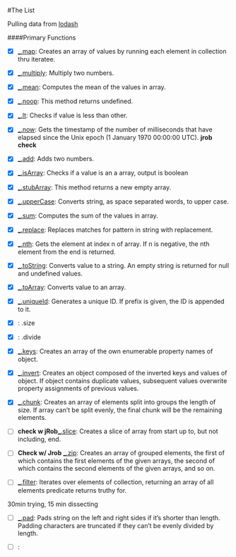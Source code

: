 #The List

Pulling data from [lodash](https://lodash.com/)

####Primary Functions
- [X] [_.map](https://lodash.com/docs#map): Creates an array of values by running each element in collection thru iteratee.
- [X] [_.multiply](https://lodash.com/docs#multiply): Multiply two numbers.
- [X] [_.mean](https://lodash.com/docs#mean): Computes the mean of the values in array.
- [X] [_.noop](https://lodash.com/docs#noop): This method returns undefined.
- [X] [_.lt](https://lodash.com/docs#lt): Checks if value is less than other.
- [X] [_.now](https://lodash.com/docs#now): Gets the timestamp of the number of milliseconds that have elapsed since the Unix epoch (1 January 1970 00:00:00 UTC). **jrob check**
- [X] [_.add](https://lodash.com/docs#add): Adds two numbers.
- [X] [_.isArray](https://lodash.com/docs#isArray): Checks if a value is an a array, output is boolean
- [X] [_.stubArray](https://lodash.com/docs#stubArray): This method returns a new empty array.
- [X] [_.upperCase](https://lodash.com/docs#upperCase): Converts string, as space separated words, to upper case.
- [X] [_.sum](https://lodash.com/docs#sum): Computes the sum of the values in array.
- [X] [_.replace](https://lodash.com/docs#replace): Replaces matches for pattern in string with replacement.
- [X] [_.nth](https://lodash.com/docs#nth): Gets the element at index n of array. If n is negative, the nth element from the end is returned. 
- [X] [_.toString](https://lodash.com/docs#toString): Converts value to a string. An empty string is returned for null and undefined values.
- [X] [_.toArray](https://lodash.com/docs#toArray): Converts value to an array.
- [X] [_.uniqueId](https://lodash.com/docs#uniqueId): Generates a unique ID. If prefix is given, the ID is appended to it.
- [X] [](): .size
- [X] [](): .divide
- [X] [_.keys](https://lodash.com/docs#keys): Creates an array of the own enumerable property names of object.
- [X] [_.invert](https://lodash.com/docs#invert): Creates an object composed of the inverted keys and values of object. If object contains duplicate values, subsequent values overwrite property assignments of previous values.
- [X] [_.chunk](https://lodash.com/docs#chunk): Creates an array of elements split into groups the length of size. If array can’t be split evenly, the final chunk will be the remaining elements.
- [ ] **check w jRob**[_.slice](https://lodash.com/docs#slice): Creates a slice of array from start up to, but not including, end.
- [ ] **Check w/ Jrob** [_.zip](https://lodash.com/docs#zip): Creates an array of grouped elements, the first of which contains the first elements of the given arrays, the second of which contains the second elements of the given arrays, and so on.
- [ ] [_.filter](https://lodash.com/docs#filter): Iterates over elements of collection, returning an array of all elements predicate returns truthy for.


30min trying, 15 min dissecting
- [ ] [_.pad](https://lodash.com/docs#pad): Pads string on the left and right sides if it’s shorter than length. Padding characters are truncated if they can’t be evenly divided by length.




- [ ] []():

